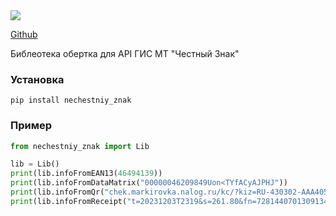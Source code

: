 <img src="https://habrastorage.org/webt/7w/rw/6w/7wrw6w-k_woryibchbnbpezesag.jpeg">

[Github](https://github.com/li0ard/nechestniy_znak)

Библеотека обертка для API ГИС МТ "Честный Знак"
### Установка
```
pip install nechestniy_znak
```

### Пример
```py
from nechestniy_znak import Lib

lib = Lib()
print(lib.infoFromEAN13(46494139))
print(lib.infoFromDataMatrix("00000046209849Uon<TYfACyAJPHJ"))
print(lib.infoFromQr("chek.markirovka.nalog.ru/kc/?kiz=RU-430302-AAA4050108"))
print(lib.infoFromReceipt("t=20231203T2319&s=261.80&fn=7281440701309134&i=10027&fp=3516337491&n=1"))
```
